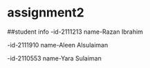 # assignment2
##student info
-id-2111213
name-Razan Ibrahim

-id-2111910
name-Aleen Alsulaiman

-id-2110553
name-Yara Sulaiman
